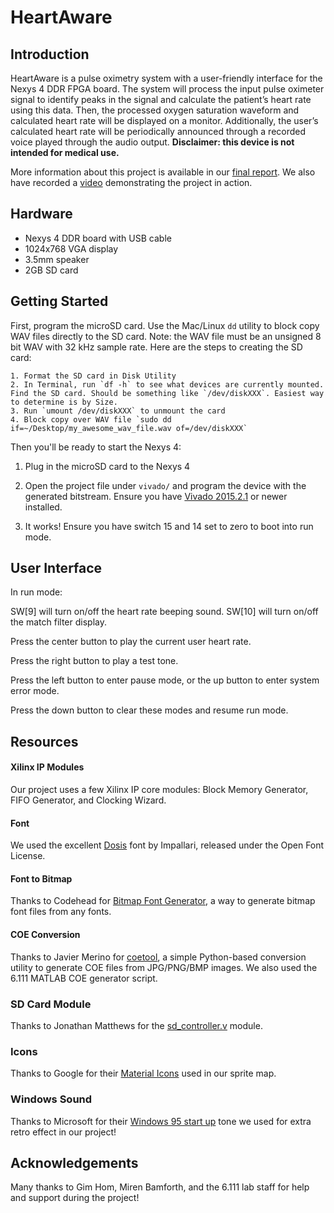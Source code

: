 # HeartAware

## Introduction

HeartAware is a pulse oximetry system with a user-friendly interface for the Nexys 4 DDR FPGA board. The system will process the input pulse oximeter signal to identify peaks in the signal and calculate the patient’s heart rate using this data. Then, the processed oxygen saturation waveform and calculated heart rate will be displayed on a monitor. Additionally, the user’s calculated heart rate will be periodically announced through a recorded voice played through the audio output. __Disclaimer: this device is not intended for medical use.__

More information about this project is available in our [final report](http://web.mit.edu/6.111/www/f2015/projects/holachek_Project_Final_Report.pdf). We also have recorded a [video](http://web.mit.edu/6.111/www/f2015/projects/heart_s.mp4) demonstrating the project in action.

## Hardware

- Nexys 4 DDR board with USB cable
- 1024x768 VGA display
- 3.5mm speaker
- 2GB SD card

## Getting Started


First, program the microSD card. Use the Mac/Linux `dd` utility to block copy WAV files directly to the SD card. Note: the WAV file must be an unsigned 8 bit WAV with 32 kHz sample rate. Here are the steps to creating the SD card:

	1. Format the SD card in Disk Utility
	2. In Terminal, run `df -h` to see what devices are currently mounted. Find the SD card. Should be something like `/dev/diskXXX`. Easiest way to determine is by Size.
	3. Run `umount /dev/diskXXX` to unmount the card
	4. Block copy over WAV file `sudo dd if=~/Desktop/my_awesome_wav_file.wav of=/dev/diskXXX`
	
Then you'll be ready to start the Nexys 4:
	
1. Plug in the microSD card to the Nexys 4

2. Open the project file under `vivado/` and program the device with the generated bitstream. Ensure you have [Vivado 2015.2.1](http://www.xilinx.com/products/design-tools/vivado.html) or newer installed.

3. It works! Ensure you have switch 15 and 14 set to zero to boot into run mode.

## User Interface

In run mode:

SW[9] will turn on/off the heart rate beeping sound. 
SW[10] will turn on/off the match filter display.

Press the center button to play the current user heart rate.

Press the right button to play a test tone. 

Press the left button to enter pause mode, or the up button to enter system error mode.

Press the down button to clear these modes and resume run mode.


## Resources

#### Xilinx IP Modules
Our project uses a few Xilinx IP core modules: Block Memory Generator, FIFO Generator, and Clocking Wizard.

#### Font
We used the excellent [Dosis](http://www.impallari.com/dosis) font by Impallari, released under the Open Font License.

#### Font to Bitmap
Thanks to Codehead for [Bitmap Font Generator](http://www.codehead.co.uk/cbfg/), a way to generate bitmap font files from any fonts.

#### COE Conversion
Thanks to Javier Merino for [coetool](http://jqm.io/files/coetool/), a simple Python-based conversion utility to generate COE files from JPG/PNG/BMP images. We also used the 6.111 MATLAB COE generator script.

### SD Card Module
Thanks to Jonathan Matthews for the [sd_controller.v](https://github.com/jono-m/mariokart/blob/master/v1/v1.srcs/sources_1/new/sd_controller.v) module.

### Icons
Thanks to Google for their [Material Icons](https://www.google.com/design/icons/) used in our sprite map.

### Windows Sound
Thanks to Microsoft for their [Windows 95 start up](https://www.youtube.com/watch?v=miZHa7ZC6Z0) tone we used for extra retro effect in our project!

## Acknowledgements

Many thanks to Gim Hom, Miren Bamforth, and the 6.111 lab staff for help and support during the project!
